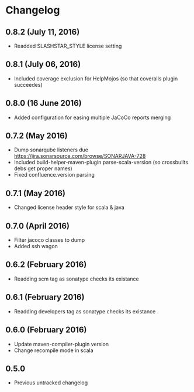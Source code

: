 # Changelog

## 0.8.2 (July 11, 2016)

* Readded SLASHSTAR_STYLE license setting

## 0.8.1 (July 06, 2016)

* Included coverage exclusion for HelpMojos (so that coveralls plugin succeedes)

## 0.8.0 (16 June 2016)

* Added configuration for easing multiple JaCoCo reports merging

## 0.7.2 (May 2016)

* Dump sonarqube listeners due https://jira.sonarsource.com/browse/SONARJAVA-728
* Included build-helper-maven-plugin parse-scala-version (so crossbuilts debs get proper names)
* Fixed confluence.version parsing

## 0.7.1 (May 2016)

* Changed license header style for scala & java

## 0.7.0 (April 2016)

* Filter jacoco classes to dump
* Added ssh wagon

## 0.6.2 (February 2016)

* Readding scm tag as sonatype checks its existance

## 0.6.1 (February 2016)

* Readding developers tag as sonatype checks its existance

## 0.6.0 (February 2016)

* Update maven-compiler-plugin version
* Change recompile mode in scala

## 0.5.0

* Previous untracked changelog